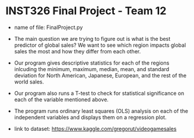 # INST326 Final Project - Team 12
 
- name of file: FinalProject.py

- The main question we are trying to figure out is what is the best predictor of global sales? We want to see which region impacts global sales the most and how they differ from each other.
- Our program gives descriptive statistics for each of the regions inlcuding the minimum, maximum, median, mean, and standard deviation for North American, Japanese, European, and the rest of the world sales.
- Our program also runs a T-test to check for statistical significance on each of the variable mentioned above.
- The program runs ordinary least squares (OLS) analysis on each of the independent variables and displays them on a regression plot.

- link to dataset: https://www.kaggle.com/gregorut/videogamesales
